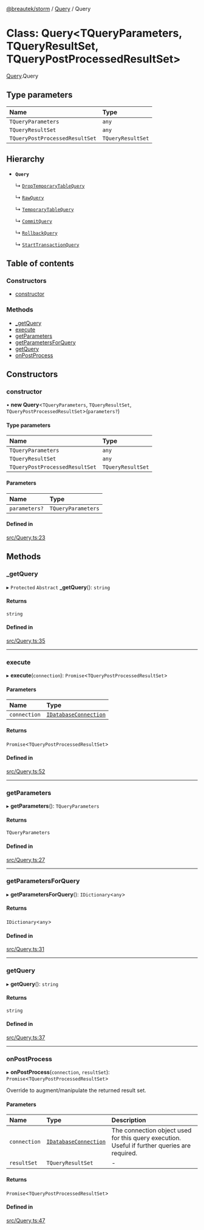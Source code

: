 [@breautek/storm](../README.md) / [Query](../modules/Query.md) / Query

# Class: Query<TQueryParameters, TQueryResultSet, TQueryPostProcessedResultSet\>

[Query](../modules/Query.md).Query

## Type parameters

| Name | Type |
| :------ | :------ |
| `TQueryParameters` | `any` |
| `TQueryResultSet` | `any` |
| `TQueryPostProcessedResultSet` | `TQueryResultSet` |

## Hierarchy

- **`Query`**

  ↳ [`DropTemporaryTableQuery`](DropTemporaryTableQuery.DropTemporaryTableQuery-1.md)

  ↳ [`RawQuery`](RawQuery.RawQuery-1.md)

  ↳ [`TemporaryTableQuery`](TemporaryTableQuery.TemporaryTableQuery-1.md)

  ↳ [`CommitQuery`](private_CommitQuery.CommitQuery.md)

  ↳ [`RollbackQuery`](private_RollbackQuery.RollbackQuery.md)

  ↳ [`StartTransactionQuery`](private_StartTransactionQuery.StartTransactionQuery.md)

## Table of contents

### Constructors

- [constructor](Query.Query-1.md#constructor)

### Methods

- [\_getQuery](Query.Query-1.md#_getquery)
- [execute](Query.Query-1.md#execute)
- [getParameters](Query.Query-1.md#getparameters)
- [getParametersForQuery](Query.Query-1.md#getparametersforquery)
- [getQuery](Query.Query-1.md#getquery)
- [onPostProcess](Query.Query-1.md#onpostprocess)

## Constructors

### constructor

• **new Query**<`TQueryParameters`, `TQueryResultSet`, `TQueryPostProcessedResultSet`\>(`parameters?`)

#### Type parameters

| Name | Type |
| :------ | :------ |
| `TQueryParameters` | `any` |
| `TQueryResultSet` | `any` |
| `TQueryPostProcessedResultSet` | `TQueryResultSet` |

#### Parameters

| Name | Type |
| :------ | :------ |
| `parameters?` | `TQueryParameters` |

#### Defined in

[src/Query.ts:23](https://github.com/breautek/storm/blob/80c9dfb/src/Query.ts#L23)

## Methods

### \_getQuery

▸ `Protected` `Abstract` **_getQuery**(): `string`

#### Returns

`string`

#### Defined in

[src/Query.ts:35](https://github.com/breautek/storm/blob/80c9dfb/src/Query.ts#L35)

___

### execute

▸ **execute**(`connection`): `Promise`<`TQueryPostProcessedResultSet`\>

#### Parameters

| Name | Type |
| :------ | :------ |
| `connection` | [`IDatabaseConnection`](../interfaces/IDatabaseConnection.IDatabaseConnection-1.md) |

#### Returns

`Promise`<`TQueryPostProcessedResultSet`\>

#### Defined in

[src/Query.ts:52](https://github.com/breautek/storm/blob/80c9dfb/src/Query.ts#L52)

___

### getParameters

▸ **getParameters**(): `TQueryParameters`

#### Returns

`TQueryParameters`

#### Defined in

[src/Query.ts:27](https://github.com/breautek/storm/blob/80c9dfb/src/Query.ts#L27)

___

### getParametersForQuery

▸ **getParametersForQuery**(): `IDictionary`<`any`\>

#### Returns

`IDictionary`<`any`\>

#### Defined in

[src/Query.ts:31](https://github.com/breautek/storm/blob/80c9dfb/src/Query.ts#L31)

___

### getQuery

▸ **getQuery**(): `string`

#### Returns

`string`

#### Defined in

[src/Query.ts:37](https://github.com/breautek/storm/blob/80c9dfb/src/Query.ts#L37)

___

### onPostProcess

▸ **onPostProcess**(`connection`, `resultSet`): `Promise`<`TQueryPostProcessedResultSet`\>

Override to augment/manipulate the returned result set.

#### Parameters

| Name | Type | Description |
| :------ | :------ | :------ |
| `connection` | [`IDatabaseConnection`](../interfaces/IDatabaseConnection.IDatabaseConnection-1.md) | The connection object used for this query execution. Useful if further queries are required. |
| `resultSet` | `TQueryResultSet` | - |

#### Returns

`Promise`<`TQueryPostProcessedResultSet`\>

#### Defined in

[src/Query.ts:47](https://github.com/breautek/storm/blob/80c9dfb/src/Query.ts#L47)
